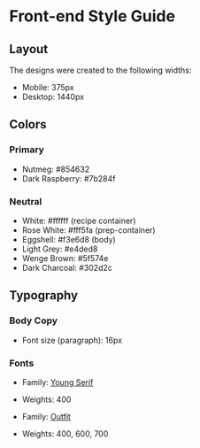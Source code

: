 # Front-end Style Guide

## Layout

The designs were created to the following widths:

- Mobile: 375px
- Desktop: 1440px

## Colors

### Primary

- Nutmeg: #854632
- Dark Raspberry: #7b284f

### Neutral

- White: #ffffff (recipe container)
- Rose White: #fff5fa (prep-container)
- Eggshell: #f3e6d8 (body)
- Light Grey: #e4ded8
- Wenge Brown: #5f574e
- Dark Charcoal: #302d2c

## Typography

### Body Copy

- Font size (paragraph): 16px

### Fonts

- Family: [Young Serif](https://fonts.google.com/specimen/Young+Serif)
- Weights: 400

- Family: [Outfit](https://fonts.google.com/specimen/Outfit)
- Weights: 400, 600, 700

